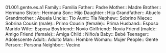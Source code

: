 01.001.gente.es.a1
Family:: Familia
Father:: Padre
Mother:: Madre
Brother:: Hermano
Sister:: Hermana
Son:: Hijo
Daughter:: Hija
Grandfather:: Abuelo
Grandmother:: Abuela
Uncle:: Tío
Aunt:: Tía
Nephew:: Sobrino
Niece:: Sobrina
Cousin (male):: Primo
Cousin (female):: Prima
Husband:: Esposo Marido
Wife:: Esposa
Boyfriend:: Novio
Girlfriend:: Novia
Friend (male):: Amigo
Friend (female):: Amiga
Child:: Niño/a
Baby:: Bebé
Teenager:: Adolescente
Adult:: Adulto
Man:: Hombre
Woman:: Mujer
People:: Gente
Person:: Persona
Neighbor:: Vecino
